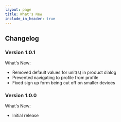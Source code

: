 ```yaml
---
layout: page
title: What's New
include_in_header: true
---
```


## Changelog

### **Version 1.0.1**

What's New:

* Removed default values for unit(s) in product dialog
* Prevented navigating to profile from profile
* Fixed sign up form being cut off on smaller devices

### **Version 1.0.0**

What's New:

* Initial release
